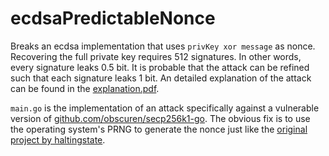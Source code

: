 # ecdsaPredictableNonce
Breaks an ecdsa implementation that uses `privKey xor message` as nonce. Recovering the full private key requires 512 signatures.
In other words, every signature leaks 0.5 bit. It is probable that the attack can be refined such that each signature
leaks 1 bit.
An detailed explanation of the attack can be found in the
[explanation.pdf](https://github.com/jonasnick/ecdsaPredictableNonce/raw/master/explanation/explanation.pdf).

`main.go` is the implementation of an attack specifically against a vulnerable version of [github.com/obscuren/secp256k1-go](https://github.com/obscuren/secp256k1-go).
The obvious fix is to use the operating system's PRNG to generate the nonce just like the [original project by haltingstate](https://github.com/haltingstate/secp256k1-go).

